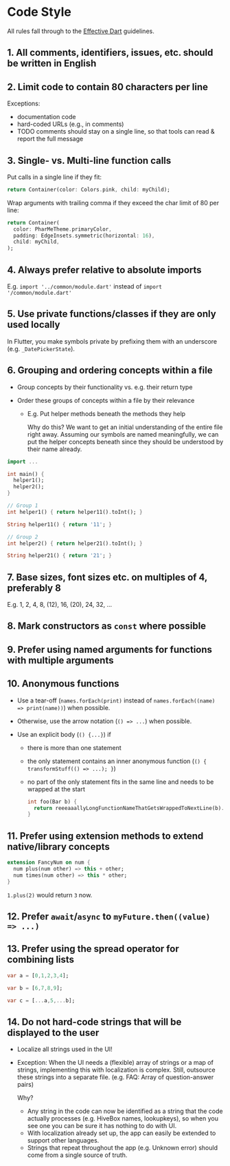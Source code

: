 # Code Style

All rules fall through to the [Effective Dart](https://dart.dev/guides/language/effective-dart)
guidelines.

## 1. All comments, identifiers, issues, etc. should be written in English

## 2. Limit code to contain 80 characters per line

Exceptions:

- documentation code
- hard-coded URLs (e.g., in comments)
- TODO comments should stay on a single line, so that tools can read & report
  the full message

## 3. Single- vs. Multi-line function calls

Put calls in a single line if they fit:

```dart
return Container(color: Colors.pink, child: myChild);
```

Wrap arguments with trailing comma if they exceed the char limit of 80 per line:

```dart
return Container(
  color: PharMeTheme.primaryColor,
  padding: EdgeInsets.symmetric(horizontal: 16),
  child: myChild,
);
```

## 4. Always prefer relative to absolute imports

E.g. `import '../common/module.dart'` instead of `import '/common/module.dart'`

## 5. Use private functions/classes if they are only used locally

In Flutter, you make symbols private by prefixing them with an underscore (e.g. `_DatePickerState`).

## 6. Grouping and ordering concepts within a file

- Group concepts by their functionality vs. e.g. their return type
- Order these groups of concepts within a file by their relevance

  - E.g. Put helper methods beneath the methods they help

    Why do this? We want to get an initial understanding of the entire file right
    away. Assuming our symbols are named meaningfully, we can put the helper
    concepts beneath since they should be understood by their name already.

```dart
import ...

int main() {
  helper1();
  helper2();
}

// Group 1
int helper1() { return helper11().toInt(); }

String helper11() { return '11'; }

// Group 2
int helper2() { return helper21().toInt(); }

String helper21() { return '21'; }
```

## 7. Base sizes, font sizes etc. on multiples of 4, preferably 8

E.g. 1, 2, 4, 8, (12), 16, (20), 24, 32, ...

## 8. Mark constructors as `const` where possible

## 9. Prefer using named arguments for functions with multiple arguments

## 10. Anonymous functions

- Use a tear-off (`names.forEach(print)` instead of
  `names.forEach((name) => print(name))`) when possible.
- Otherwise, use the arrow notation (`() => ...`) when possible.
- Use an explicit body (`() {...}`) if

  - there is more than one statement
  - the only statement contains an inner anonymous function
    (`() { transformStuff(() => ...); }`)
  - no part of the only statement fits in the same line and needs to be wrapped
    at the start

    ```dart
    int foo(Bar b) {
      return reeeaaallyLongFunctionNameThatGetsWrappedToNextLine(b).toInt()
    }
    ```

## 11. Prefer using extension methods to extend native/library concepts

```dart
extension FancyNum on num {
  num plus(num other) => this + other;
  num times(num other) => this * other;
}
```

`1.plus(2)` would return `3` now.

## 12. Prefer `await`/`async` to `myFuture.then((value) => ...)`

## 13. Prefer using the spread operator for combining lists

```dart
var a = [0,1,2,3,4];

var b = [6,7,8,9];

var c = [...a,5,...b];
```

## 14. Do not hard-code strings that will be displayed to the user

- Localize all strings used in the UI!
- Exception: When the UI needs a (flexible) array of strings or a map of strings,
  implementing this with localization is complex. Still, outsource these strings
  into a separate file. (e.g. FAQ: Array of question-answer pairs)

  Why?

  - Any string in the code can now be identified as a string that the code actually
    processes (e.g. HiveBox names, lookupkeys), so when you see one you can be sure
    it has nothing to do with UI.
  - With localization already set up, the app can easily be extended to support
    other languages.
  - Strings that repeat throughout the app (e.g. Unknown error) should come from
    a single source of truth.
